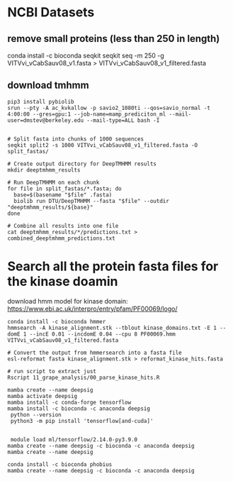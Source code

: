 # NCBI Datasets

## remove small proteins (less than 250 in length)
conda install -c bioconda seqkit
seqkit seq -m 250 -g VITVvi_vCabSauv08_v1.fasta > VITVvi_vCabSauv08_v1_filtered.fasta

## download tmhmm 


```
pip3 install pybiolib
srun --pty -A ac_kvkallow -p savio2_1080ti --qos=savio_normal -t 4:00:00 --gres=gpu:1 --job-name=mamp_prediciton_ml --mail-user=dmstev@berkeley.edu --mail-type=ALL bash -I


# Split fasta into chunks of 1000 sequences
seqkit split2 -s 1000 VITVvi_vCabSauv08_v1_filtered.fasta -O split_fastas/

# Create output directory for DeepTMHMM results
mkdir deeptmhmm_results

# Run DeepTMHMM on each chunk
for file in split_fastas/*.fasta; do
  base=$(basename "$file" .fasta)
  biolib run DTU/DeepTMHMM --fasta "$file" --outdir "deeptmhmm_results/${base}"
done

# Combine all results into one file
cat deeptmhmm_results/*/predictions.txt > combined_deeptmhmm_predictions.txt

```

# Search all the protein fasta files for the kinase doamin
download hmm model for kinase domain: https://www.ebi.ac.uk/interpro/entry/pfam/PF00069/logo/
```
conda install -c bioconda hmmer
hmmsearch -A kinase_alignment.stk --tblout kinase_domains.txt -E 1 --domE 1 --incE 0.01 --incdomE 0.04 --cpu 8 PF00069.hmm VITVvi_vCabSauv08_v1_filtered.fasta 

# Convert the output from hmmersearch into a fasta file
esl-reformat fasta kinase_alignment.stk > reformat_kinase_hits.fasta

# run script to extract just 
Rscript 11_grape_analysis/00_parse_kinase_hits.R    
```

```
mamba create --name deepsig
mamba activate deepsig 
mamba install -c conda-forge tensorflow 
mamba install -c bioconda -c anaconda deepsig 
 python --version   
 python3 -m pip install 'tensorflow[and-cuda]'  


 module load ml/tensorflow/2.14.0-py3.9.0
mamba create --name deepsig -c bioconda -c anaconda deepsig  
mamba create --name deepsig 

conda install -c bioconda phobius
mamba create --name deepsig -c bioconda -c anaconda deepsig
 ```